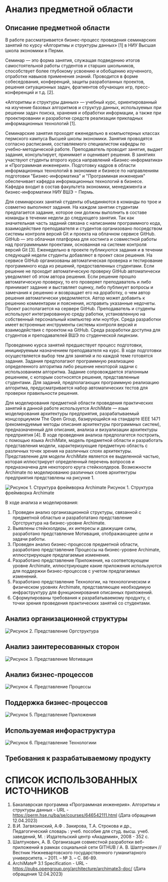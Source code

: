 # Анализ предметной области
## Описание предметной области

В работе рассматривается бизнес-процесс проведения семинарских занятий по курсу «Алгоритмы и структуры данных» [1] в НИУ Высшая школа экономики в Перми. 

Семинар — это форма занятия, служащая подведению итогов самостоятельной работы студентов и старших школьников, способствует более глубокому усвоению и обобщению изученного, отработке навыков применения знаний. Проводится в форме собеседования, конференций, защиты разработанных проектов, решения ситуационных задач, фрагментов обучающих игр, пресс-конференций и т.д. [2].

«Алгоритмы и структуры данных» — учебный курс, ориентированный на изучение базовых алгоритмов и структур данных, используемых при решении задач поиска, хранения и обработки информации, а также при проектировании и разработке средств реализации прикладных информационных технологий [1]. 

Семинарские занятия проходят еженедельно в компьютерных классах пермского кампуса Высшей школы экономики. Занятия проводятся согласно расписания, составляемого специалистом кафедры по учебно-методической работе. Преподаватель проводит занятия, выдает задания, консультирует, принимает и оценивает решения. В занятиях участвуют студенты второго курса направлений «Бизнес-информатика» и «Программная инженерия». Подготовку кадров в области  информационных технологий в экономике и бизнесе по направлениям  подготовки "Бизнес-информатика" и "Программная инженерия" обеспечивает кафедра информационных технологий в бизнесе. Кафедра входит в состав факультета экономики, менеджмента и бизнес-информатики НИУ ВШЭ − Пермь. 

Для семинарских занятий студенты объединяются в команды по трое и совметно выполняют задания. На каждом занятии студентам предлагается задание, которое они должны выполнить в составе команды в течении недели до следующего занятия. Так как значительная часть заданий связана с написанием программного кода, взаимодействие преподавателя и студентов организовано посредством системы контроля версий Git и проекта на облачном сервисе GitHub. GitHub — это облачная платформа для хостинга и совместной работы над программными проектами, основанная на системе контроля версий Git [3].  Еженедельно в проекте публикуются задания и в течении следующей недели студенты добавляют в проект свои решения. На сервисе GitHub организованы автоматическая проверка и тестирование программного кода из решений, предоставленных студентами. Если решение не проходит автоматическую проверку GitHub автоматически уведомляет об этом автора решения. Если решение прошло автоматическую проверку, то его проверяет преподаватель и либо принимает задание и выставляет оценку, либо публикует вопросы и замечания к решению и возвращает его на доработку, о чем автор решения автоматически уведомляется. Автор может добавить к решению комментарии и пояснения, исправить указанные недочеты. Проект располагается на сервере GitHub. Преподаватель и студенты используют интегрированную среду работки, установленную на собственный персональный компьютер или ноутбук. Среда разработки имеет встроенные инструменты системы контроля версий и взаимодействия с проектом на GitHub. Среда разработки доступна для студентов и преподавателей ВШЭ по студенческой лицензии.

Проведению курса занятий предшествует процесс подготовки, инициируемым назначением преподавателя на курс. В ходе подготовки осуществляется выбор тем для занятий и по каждой теме готовятся задания. Задания предполагают программную реализацию определенного алгоритма либо решение некоторой задачи с использованием алгоритма. Задание сопровождается эталонным решением, с которым соотносятся решения, представленные студентами. Для заданий, предполагающих программную реализацию алгоритма, предусматривается набор автоматических тестов для проверки правильности решения.

Для моделирования предметной области проведения практических занятий в данной работе используется ArchiMate — язык моделирования архитектуры предприятия, разрабатываемый концсорциумом The Open Group, базирующийся на стандарте IEEE 1471 (рекомендуемые методы описания архитектуры программных систем), предназначенный для описания, анализа и визуализации архитектуры предприятия [4]. В ходе проведения анализа предполагется построить, с помощью языка ArchiMate, модель предметной области и разработать представления модели, характеризующие предметную область с различных точек зрения на различных слоях архитектуры. Представление для модели ArchiMate является ее выделенной частью, которая иллюстрирует определенный перечень вопросов и предназначена для некоторого круга стейкхолдеров. Возможности Archimate по моделированию различных слоев архитектуры предприятия представлены на рисунке 1.

![Рисунок 1. Структура фреймворка Archimate](https://pubs.opengroup.org/architecture/archimate3-doc/ts_archimate_3.1-final_files/image004.png)
Рисунок 1. Структура фреймворка Archimate

В ходе анализа и моделирования:
1. Проведен анализ организационной структуры, связанной с предметной областью и разработатано представление Оргструктура на бизнес-уровне Archimate.
2. Выявлены стейкхолдеры, их интересы и движущие силы, разработано представление Мотивация, отображающеее цели и задачи работы.
3. Проведен анализ бизнес-процессов предметной области, разработано представление Процессы на бизнес-уровне Archimate, иллюстрирующее предлагаемые изменения.
4. Разработано представление Приложения, на соответсвующем уровне Archimate, иллюстриующее какие приложения используются для поддержки бизнес-процессов с учетом предлагаемых изменений.
5. Разработано представление Технологии, на технологическом и физическом уровнях Archimate, представляющее необходимую инфраструктуру для функционирования описанных приложений.
6. Сформулированы требования к разрабатываемому продукту, с точки зрения проведения практических занятий со студентами.

## Анализ организационной структуры

![Рисунок 2. Представление Оргструктура](https://github.com/OMMAT-HSE/algoscalc-archi/blob/Prod/images/%D0%9E%D1%80%D0%B3%D1%81%D1%82%D1%80%D1%83%D0%BA%D1%82%D1%83%D1%80%D0%B0.png)

## Анализ заинтересованных сторон

![Рисунок 3. Представление Мотивация](https://github.com/OMMAT-HSE/algoscalc-archi/blob/Prod/images/%D0%9C%D0%BE%D1%82%D0%B8%D0%B2%D0%B0%D1%86%D0%B8%D1%8F.png)

## Анализ бизнес-процессов

![Рисунок 4. Представление Процессы](https://github.com/OMMAT-HSE/algoscalc-archi/blob/Prod/images/%D0%9F%D1%80%D0%BE%D1%86%D0%B5%D1%81%D1%81%D1%8B.png)

## Поддержка бизнес-процессов

![Рисунок 5. Представление Приложения](https://github.com/OMMAT-HSE/algoscalc-archi/blob/Prod/images/%D0%9F%D1%80%D0%B8%D0%BB%D0%BE%D0%B6%D0%B5%D0%BD%D0%B8%D1%8F.png)

## Используемая инфораструктура

![Рисунок 6. Представление Технологиии](https://github.com/OMMAT-HSE/algoscalc-archi/blob/Prod/images/%D0%A2%D0%B5%D1%85%D0%BD%D0%BE%D0%BB%D0%BE%D0%B3%D0%B8%D0%B8.png)

## Требования к разрабатываемому продукту

# СПИСОК ИСПОЛЬЗОВАННЫХ ИСТОЧНИКОВ
1. Бакалаврская программа «Программная инженерия». Алгоритмы и структуры данных - URL - https://perm.hse.ru/ba/se/courses/646542111.html (Дата обращения 12.04.2023)
2. В.И. Загвязинский, А.Ф . Закирова, Т.А. Строкова и др., Педагогический словарь : учеб. пособие для студ. высш. учеб. заведений,  М. : Издательский центр «Академия», 2008 - 352 с.
3. Шалтунович, А. В. Организация совместной разработки веб-приложений в рамках социальной сети GITHUB / А. В. Шалтунович // Вестник Нижневартовского государственного гуманитарного университета. – 2011. – № 3. – С. 86-89.
4. ArchiMate® 3.1 Specification - URL - https://pubs.opengroup.org/architecture/archimate3-doc/ (Дата обращения 12.04.2023)
